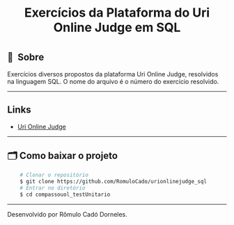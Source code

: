 <h1 align="center"> Exercícios da Plataforma do Uri Online Judge em SQL<h1>



## 🔖&nbsp; Sobre
Exercícios diversos propostos da plataforma Uri Online Judge, resolvidos na linguagem SQL.
O nome do arquivo é o número do exercício resolvido.

---

## Links


- [Uri Online Judge](https://www.urionlinejudge.com.br/judge/pt)

---


## 🗂 Como baixar o projeto

```bash
    # Clonar o repositório
    $ git clone https://github.com/RomuloCado/urionlinejudge_sql
    # Entrar no diretório
    $ cd compassouol_testUnitario
```

---

Desenvolvido por Rômulo Cadó Dorneles.
